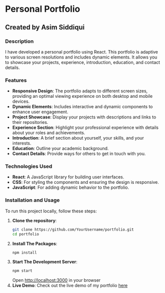 # Personal Portfolio

## Created by Asim Siddiqui

### Description
I have developed a personal portfolio using React. This portfolio is adaptive to various screen resolutions and includes dynamic elements. It allows you to showcase your projects, experience, introduction, education, and contact details.

### Features
- **Responsive Design**: The portfolio adapts to different screen sizes, providing an optimal viewing experience on both desktop and mobile devices.
- **Dynamic Elements**: Includes interactive and dynamic components to enhance user engagement.
- **Project Showcase**: Display your projects with descriptions and links to their repositories.
- **Experience Section**: Highlight your professional experience with details about your roles and achievements.
- **Introduction**: A brief section about yourself, your skills, and your interests.
- **Education**: Outline your academic background.
- **Contact Details**: Provide ways for others to get in touch with you.

### Technologies Used
- **React**: A JavaScript library for building user interfaces.
- **CSS**: For styling the components and ensuring the design is responsive.
- **JavaScript**: For adding dynamic behavior to the portfolio.

### Installation and Usage
To run this project locally, follow these steps:

1. **Clone the repository**:
   ```sh
   git clone https://github.com/YourUsername/portfolio.git
   cd portfolio
    ```
2. **Install The Packages**:
    ```sh
    npm install
    ```
3. **Start The Development Server**:
    ```sh
    npm start
    ```
    Open [http://localhost:3000](http://localhost:3000) in your browser
4. **Live Demo**:
    Check out the live demo of my portfolio [here](https://asimsidd.vercel.app/)